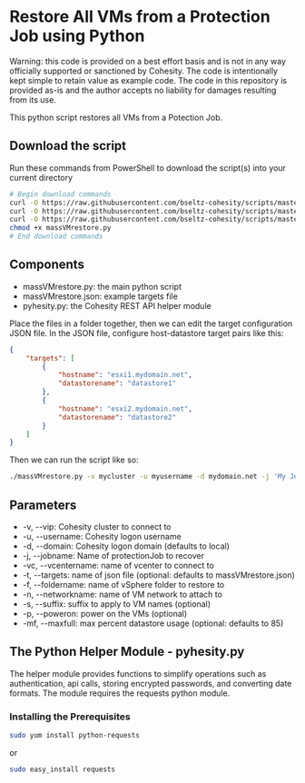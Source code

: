 # Restore All VMs from a Protection Job using Python

Warning: this code is provided on a best effort basis and is not in any way officially supported or sanctioned by Cohesity. The code is intentionally kept simple to retain value as example code. The code in this repository is provided as-is and the author accepts no liability for damages resulting from its use.

This python script restores all VMs from a Potection Job.

## Download the script

Run these commands from PowerShell to download the script(s) into your current directory

```bash
# Begin download commands
curl -O https://raw.githubusercontent.com/bseltz-cohesity/scripts/master/python/massVMrestore/massVMrestore.py
curl -O https://raw.githubusercontent.com/bseltz-cohesity/scripts/master/python/massVMrestore/massVMrestore.json
curl -O https://raw.githubusercontent.com/bseltz-cohesity/scripts/master/python/massVMrestore/pyhesity.py
chmod +x massVMrestore.py
# End download commands
```

## Components

* massVMrestore.py: the main python script
* massVMrestore.json: example targets file
* pyhesity.py: the Cohesity REST API helper module

Place the files in a folder together, then we can edit the target configuration JSON file. In the JSON file, configure host-datastore target pairs like this:

```json
{
    "targets": [
        {
            "hostname": "esxi1.mydomain.net",
            "datastorename": "datastore1"
        },
        {
            "hostname": "esxi2.mydomain.net",
            "datastorename": "datastore2"
        }
    ]
}
```

Then we can run the script like so:

```bash
./massVMrestore.py -v mycluster -u myusername -d mydomain.net -j 'My Job' -vc vcenter.mydomain.net -n 'VM Network'
```

## Parameters

* -v, --vip: Cohesity cluster to connect to
* -u, --username: Cohesity logon username
* -d, --domain: Cohesity logon domain (defaults to local)
* -j, --jobname: Name of protectionJob to recover
* -vc, --vcentername: name of vcenter to connect to
* -t, --targets: name of json file (optional: defaults to massVMrestore.json)
* -f, --foldername: name of vSphere folder to restore to
* -n, --networkname: name of VM network to attach to
* -s, --suffix: suffix to apply to VM names (optional)
* -p, --poweron: power on the VMs (optional)
* -mf, --maxfull: max percent datastore usage (optional: defaults to 85)

## The Python Helper Module - pyhesity.py

The helper module provides functions to simplify operations such as authentication, api calls, storing encrypted passwords, and converting date formats. The module requires the requests python module.

### Installing the Prerequisites

```bash
sudo yum install python-requests
```

or

```bash
sudo easy_install requests
```
